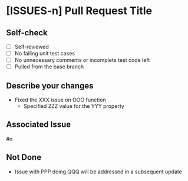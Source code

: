 <!-- TODO Remove TODO comments related to completed tasks (including this line). -->
<!-- TODO Feel free to use a different format if you prefer. It is set as an example. -->
<!-- TODO Please fill in each item. -->
<!-- TODO If there is no relevant content, delete the heading. -->
<!-- TODO Feel free to submit a Pull Request if you have improvement suggestions. -->

# [ISSUES-n] Pull Request Title

## Self-check

<!-- TODO Please check each box after completing the corresponding task. -->

- [ ] Self-reviewed
- [ ] No failing unit test cases
- [ ] No unnecessary comments or incomplete test code left
- [ ] Pulled from the base branch

## Describe your changes

- Fixed the XXX issue on OOO function
  - Specified ZZZ value for the YYY property

## Associated Issue

#n

## Not Done

- Issue with PPP doing QQQ will be addressed in a subsequent update
